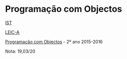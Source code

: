 # Programação com Objectos

[IST](https://tecnico.ulisboa.pt/pt/) 

[LEIC-A](https://fenix.tecnico.ulisboa.pt/cursos/leic-a/descricao)

[Programação com Objectos](https://fenix.tecnico.ulisboa.pt/disciplinas/PO6517/2015-2016/1-semestre) - 2º ano 2015-2016

Nota: 19,03/20
